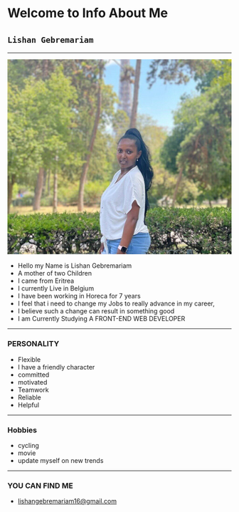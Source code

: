 # Welcome to Info About Me

## `Lishan Gebremariam`

---

![alt text](img/Lishu.jpg)

- Hello my Name is Lishan Gebremariam
- A mother of two Children
- I came from Eritrea
- I currently Live in Belgium
- I have been working in Horeca for 7 years
- I feel that i need to change my Jobs to really advance in my career,
- I believe such a change can result in something good
- I am Currently Studying A FRONT-END WEB DEVELOPER

---

### PERSONALITY

- Flexible
- I have a friendly character
- committed
- motivated
- Teamwork
- Reliable
- Helpful

---

### Hobbies

- cycling
- movie
- update myself on new trends

---

### YOU CAN FIND ME

- <lishangebremariam16@gmail.com>
